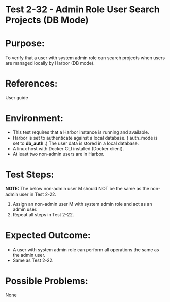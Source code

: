 Test 2-32 - Admin Role User Search Projects (DB Mode)
=======

# Purpose:

To verify that a user with system admin role can search projects when users are managed locally by Harbor (DB mode).

# References:
User guide

# Environment:
* This test requires that a Harbor instance is running and available.
* Harbor is set to authenticate against a local database. ( auth_mode is set to **db_auth** .) The user data is stored in a local database.
* A linux host with Docker CLI installed (Docker client).
* At least two non-admin users are in Harbor. 

# Test Steps:


**NOTE:** The below non-admin user M should NOT be the same as the non-admin user in Test 2-22.

1. Assign an non-admin user M with system admin role and act as an admin user. 
2. Repeat all steps in Test 2-22.

# Expected Outcome:

* A user with system admin role can perform all operations the same as the admin user. 
* Same as Test 2-22.

# Possible Problems:
None
